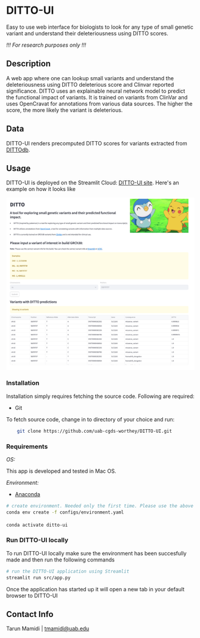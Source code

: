 # DITTO-UI

Easy to use web interface for biologists to look for any type of small genetic variant and understand their deleteriousness
using DITTO scores.

_!!! For research purposes only !!!_

## Description

A web app where one can lookup small variants and understand the deleteriousness using DITTO deleterious score and Clinvar
reported significance. DITTO uses an explainable neural network model to predict the functional impact of variants. It is trained on variants from ClinVar and uses OpenCravat for
annotations from various data sources. The higher the score, the more likely the variant is deleterious.

## Data

DITTO-UI renders precomputed DITTO scores for variants extracted from [DITTOdb](https://s3.lts.rc.uab.edu/cgds-public/dittodb/dittodb.html).

## Usage

DITTO-UI is deployed on the Streamlit Cloud: [DITTO-UI site](https://cgds-ditto.streamlit.app). Here's an example on how it looks
like

![Screenshot](./webapp.png)

### Installation

Installation simply requires fetching the source code. Following are required:

- Git

To fetch source code, change in to directory of your choice and run:

```sh
    git clone https://github.com/uab-cgds-worthey/DITTO-UI.git
```

### Requirements

*OS:*

This app is developed and tested in Mac OS.

*Environment:*

- [Anaconda](https://docs.anaconda.com/anaconda/install/)

```sh
# create environment. Needed only the first time. Please use the above link to install anaconda!.
conda env create -f configs/environment.yaml

conda activate ditto-ui
```

### Run DITTO-UI locally

To run DITTO-UI locally make sure the environment has been succesfully made and then run the following commands

```sh
# run the DITTO-UI application using Streamlit
streamlit run src/app.py
```

Once the application has started up it will open a new tab in your default browser to DITTO-UI

## Contact Info

Tarun Mamidi | <tmamidi@uab.edu>
